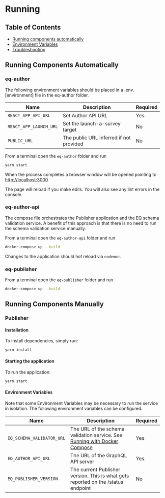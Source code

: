 # Running

## Table of Contents

- [Running components automatically](#running-components-automatically)
- [Environment Variables](#environment-variables)
- [Troubleshooting](#troubleshooting)

## Running Components Automatically

### eq-author

The following environment variables should be placed in a .env.[environment] file in the eq-author folder.  

| Name                   | Description                             | Required |
| ---------------------- | --------------------------------------- | -------- |
| `REACT_APP_API_URL`    | Set Author API URL                      | Yes      |
| `REACT_APP_LAUNCH_URL` | Set the launch-a-survey target          | No       |
| `PUBLIC_URL`           | The public URL inferred if not provided | No       |

From a terminal open the `eq-author` folder and run  

```bash
yarn start
```  

When the process completes a browser window will be opened pointing to [http://localhost:3000](http://localhost:3000)

The page will reload if you make edits.  You will also see any lint errors in the console.

### eq-author-api

The compose file orchestrates the Publisher application and the EQ schema validation service.
A benefit of this approach is that there is no need to run the schema validation service manually.

From a terminal open the `eq-author-api` folder and run

```bash
docker-compose up --build
```

Changes to the application should hot reload via `nodemon`.

### eq-publisher

From a terminal open the `eq-publisher` folder and run

```bash
docker-compose up --build
```

## Running Components Manually

### Publisher

#### Installation

To install dependencies, simply run:

```bash
yarn install
```

#### Starting the application

To run the application:

```bash
yarn start
```

#### Environment Variables

Note that some Environment Variables may be necessary to run the service in isolation.  The following environment variables can be configured.

| Name                      | Description                                                                                               | Required |
| ------------------------- | --------------------------------------------------------------------------------------------------------- | -------- |
| `EQ_SCHEMA_VALIDATOR_URL` | The URL of the schema validation service. See [Running with Docker Compose](#running-with-docker-compose) | Yes      |
| `EQ_AUTHOR_API_URL`       | The URL of the GraphQL API server                                                                         | Yes      |
| `EQ_PUBLISHER_VERSION`    | The current Publisher version. This is what gets reported on the /status endpoint                         | No       |
